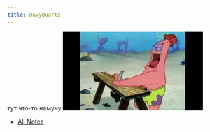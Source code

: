 ```yaml
---
title: DavyQuartz
---
```


тут что-то намучу 
![image](/content/notes/images/Pasted%20image%2020220508140630.png)
- [All Notes](/notes)
